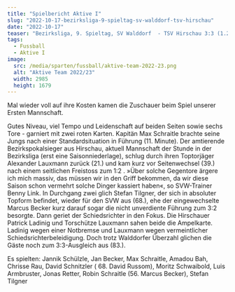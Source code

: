 ```yaml
---
title: "Spielbericht Aktive I"
slug: "2022-10-17-bezirksliga-9-spieltag-sv-walddorf-tsv-hirschau"
date: "2022-10-17"
teaser: "Bezirksliga, 9. Spieltag, SV Walddorf  - TSV Hirschau 3:3 (1.2)"
tags:
  - Fussball
  - Aktive I
image:
  src: /media/sparten/fussball/aktive-team-2022-23.png
  alt: "Aktive Team 2022/23"
  width: 2985
  height: 1679 
---
```

Mal wieder voll auf ihre Kosten kamen die Zuschauer beim Spiel unserer Ersten Mannschaft.

Gutes Niveau, viel Tempo und Leidenschaft auf beiden Seiten sowie sechs Tore - garniert mit zwei roten Karten. Kapitän Max Schraitle brachte seine Jungs nach einer Standardsituation in Führung (11. Minute). Der amtierende Bezirkspokalsieger aus Hirschau, aktuell Mannschaft der Stunde in der Bezirksliga (erst eine Saisonniederlage), schlug durch ihren Toptorjäger Alexander Lauxmann zurück (21.) und kam kurz vor Seitenwechsel (39.) nach einem seitlichen Freistoss zum 1:2 . »Über solche Gegentore ärgere ich mich massiv, das müssen wir in den Griff bekommen, da wir diese Saison schon vermehrt solche Dinger kassiert haben«, so SVW-Trainer Benny Link. In Durchgang zwei glich Stefan Tilgner, der sich in absoluter Topform befindet, wieder für den SVW aus (68.), ehe der eingewechselte Marcus Becker kurz darauf sogar die nicht unverdiente Führung zum 3:2 besorgte. Dann geriet der Schiedsrichter in den Fokus. Die Hirschauer Patrick Ladinig und Torschütze Lauxmann sahen beide die Ampelkarte. Ladinig wegen einer Notbremse und Lauxmann wegen vermeintlicher Schiedsrichterbeleidigung. Doch trotz Walddorfer Überzahl glichen die Gäste noch zum 3:3-Ausgleich aus (83.).

Es spielten: Jannik Schülzle, Jan Becker, Max Schraitle, Amadou Bah, Chrisse Rau, David Schnitzler ( 68. David Russom), Moritz Schwaibold, Luis Armbruster, Jonas Retter, Robin Schraitle (56. Marcus Becker), Stefan Tilgner
